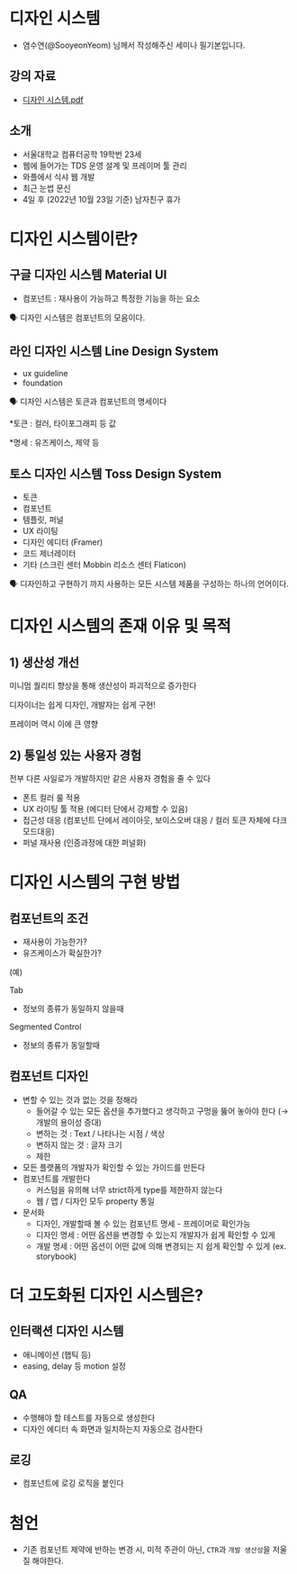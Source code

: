 # 디자인 시스템

- 염수연(@SooyeonYeom) 님께서 작성해주신 세미나 필기본입니다.

## 강의 자료

- [디자인 시스템.pdf](https://github.com/nyanxyz/design-system-seminar/blob/main/%EB%94%94%EC%9E%90%EC%9D%B8%20%EC%8B%9C%EC%8A%A4%ED%85%9C.pdf)

## 소개

- 서울대학교 컴퓨터공학 19학번 23세
- 웹에 들어가는 TDS 운영 설계 및 프레이머 툴 관리
- 와플에서 식샤 웹 개발
- 최근 눈썹 문신
- 4일 후 (2022년 10월 23일 기준) 남자친구 휴가

# 디자인 시스템이란?

## 구글 디자인 시스템 Material UI

- 컴포넌트 : 재사용이 가능하고 특정한 기능을 하는 요소

<aside>
🗣 디자인 시스템은 컴포넌트의 모음이다.
</aside>

## 라인 디자인 시스템 Line Design System

- ux guideline
- foundation

<aside>
🗣 디자인 시스템은 토큰과 컴포넌트의 명세이다
</aside>

\*토큰 : 컬러, 타이포그래피 등 값

\*명세 : 유즈케이스, 제약 등

## 토스 디자인 시스템 Toss Design System

- 토큰
- 컴포넌트
- 템플릿, 퍼널
- UX 라이팅
- 디자인 에디터 (Framer)
- 코드 제너레이터
- 기타 (스크린 센터 Mobbin 리소스 센터 Flaticon)

<aside>
🗣 디자인하고 구현하기 까지 사용하는 모든 시스템 제품을 구성하는 하나의 언어이다.
</aside>

# 디자인 시스템의 존재 이유 및 목적

## 1) 생산성 개선

미니멈 퀄리티 향상을 통해 생산성이 파괴적으로 증가한다

디자이너는 쉽게 디자인, 개발자는 쉽게 구현!

프레이머 역시 이에 큰 영향

## 2) 통일성 있는 사용자 경험

전부 다른 사일로가 개발하지만 같은 사용자 경험을 줄 수 있다

- 폰트 컬러 룰 적용
- UX 라이팅 툴 적용 (에디터 단에서 강제할 수 있음)
- 접근성 대응 (컴포넌트 단에서 레이아웃, 보이스오버 대응 / 컬러 토큰 자체에 다크모드대응)
- 퍼널 재사용 (인증과정에 대한 퍼널화)

# 디자인 시스템의 구현 방법

## 컴포넌트의 조건

- 재사용이 가능한가?
- 유즈케이스가 확실한가?

(예)

Tab

- 정보의 종류가 동일하지 않을때

Segmented Control

- 정보의 종류가 동일할때

## 컴포넌트 디자인

- 변할 수 있는 것과 없는 것을 정해라
  - 들어갈 수 있는 모든 옵션을 추가했다고 생각하고 구멍을 뚫어 놓아야 한다 (→ 개발의 용이성 증대)
  - 변하는 것 : Text / 나타나는 시점 / 색상
  - 변하지 않는 것 : 글자 크기
  - 제한
- 모든 플랫폼의 개발자가 확인할 수 있는 가이드를 만든다
- 컴포넌트를 개발한다
  - 커스텀을 유의해 너무 strict하게 type를 제한하지 않는다
  - 웹 / 앱 / 디자인 모두 property 통일
- 문서화
  - 디자인, 개발할때 볼 수 있는 컴포넌트 명세 - 프레이머로 확인가능
  - 디자인 명세 : 어떤 옵션을 변경할 수 있는지 개발자가 쉽게 확인할 수 있게
  - 개발 명세 : 어떤 옵션이 어떤 값에 의해 변경되는 지 쉽게 확인할 수 있게 (ex. storybook)

# 더 고도화된 디자인 시스템은?

## 인터랙션 디자인 시스템

- 애니메이션 (햅틱 등)
- easing, delay 등 motion 설정

## QA

- 수행해야 할 테스트를 자동으로 생성한다
- 디자인 에디터 속 화면과 일치하는지 자동으로 검사한다

## 로깅

- 컴포넌트에 로깅 로직을 붙인다

# 첨언

- 기존 컴포넌트 제약에 반하는 변경 시,
  미적 주관이 아닌, `CTR`과 `개발 생산성`을 저울질 해야한다.
